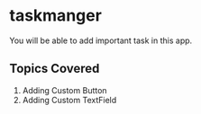 # taskmanger

You will be able to add important task in this app.

## Topics Covered

1. Adding Custom Button
2. Adding Custom TextField


